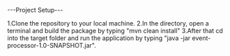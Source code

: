 
---Project Setup---

1.Clone the repository to your local machine.
2.In the directory, open a terminal and build the package by typing "mvn clean install"
3.After that cd into the target folder and run the application by typing "java -jar event-processor-1.0-SNAPSHOT.jar".
